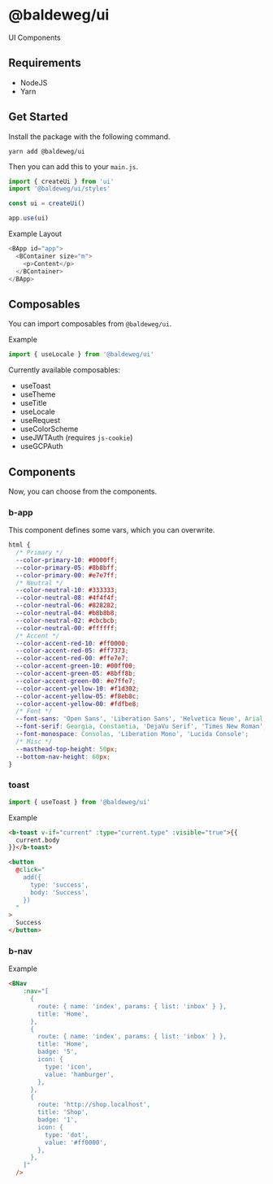 # @baldeweg/ui

UI Components

## Requirements

- NodeJS
- Yarn

## Get Started

Install the package with the following command.

```shell
yarn add @baldeweg/ui
```

Then you can add this to your `main.js`.

```js
import { createUi } from 'ui'
import '@baldeweg/ui/styles'

const ui = createUi()

app.use(ui)
```

Example Layout

```js
<BApp id="app">
  <BContainer size="m">
    <p>Content</p>
  </BContainer>
</BApp>
```

## Composables

You can import composables from `@baldeweg/ui`.

Example

```js
import { useLocale } from '@baldeweg/ui'
```

Currently available composables:

- useToast
- useTheme
- useTitle
- useLocale
- useRequest
- useColorScheme
- useJWTAuth (requires `js-cookie`)
- useGCPAuth

## Components

Now, you can choose from the components.

### b-app

This component defines some vars, which you can overwrite.

```css
html {
  /* Primary */
  --color-primary-10: #0000ff;
  --color-primary-05: #8b8bff;
  --color-primary-00: #e7e7ff;
  /* Neutral */
  --color-neutral-10: #333333;
  --color-neutral-08: #4f4f4f;
  --color-neutral-06: #828282;
  --color-neutral-04: #b8b8b8;
  --color-neutral-02: #cbcbcb;
  --color-neutral-00: #ffffff;
  /* Accent */
  --color-accent-red-10: #ff0000;
  --color-accent-red-05: #ff7373;
  --color-accent-red-00: #ffe7e7;
  --color-accent-green-10: #00ff00;
  --color-accent-green-05: #8bff8b;
  --color-accent-green-00: #e7ffe7;
  --color-accent-yellow-10: #f1d302;
  --color-accent-yellow-05: #f8eb8c;
  --color-accent-yellow-00: #fdfbe8;
  /* Font */
  --font-sans: 'Open Sans', 'Liberation Sans', 'Helvetica Neue', Arial;
  --font-serif: Georgia, Constantia, 'DejaVu Serif', 'Times New Roman';
  --font-monospace: Consolas, 'Liberation Mono', 'Lucida Console';
  /* Misc */
  --masthead-top-height: 50px;
  --bottom-nav-height: 60px;
}
```

### toast

```js
import { useToast } from '@baldeweg/ui'
```

Example

```html
<b-toast v-if="current" :type="current.type" :visible="true">{{
  current.body
}}</b-toast>

<button
  @click="
    add({
      type: 'success',
      body: 'Success',
    })
  "
>
  Success
</button>
```

### b-nav

Example

```html
<BNav
    :nav="[
      {
        route: { name: 'index', params: { list: 'inbox' } },
        title: 'Home',
      },
      {
        route: { name: 'index', params: { list: 'inbox' } },
        title: 'Home',
        badge: '5',
        icon: {
          type: 'icon',
          value: 'hamburger',
        },
      },
      {
        route: 'http://shop.localhost',
        title: 'Shop',
        badge: '1',
        icon: {
          type: 'dot',
          value: '#ff0000',
        },
      },
    ]"
  />
```
